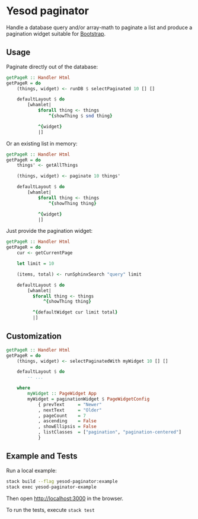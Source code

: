 # Yesod paginator

Handle a database query and/or array-math to paginate a list and produce
a pagination widget suitable for [Bootstrap][].

[bootstrap]: http://getbootstrap.com/components/#pagination

## Usage

Paginate directly out of the database:

```haskell
getPageR :: Handler Html
getPageR = do
    (things, widget) <- runDB $ selectPaginated 10 [] []

    defaultLayout $ do
        [whamlet|
            $forall thing <- things
                ^{showThing $ snd thing}

            ^{widget}
            |]
```

Or an existing list in memory:

```haskell
getPageR :: Handler Html
getPageR = do
    things' <- getAllThings

    (things, widget) <- paginate 10 things'

    defaultLayout $ do
        [whamlet|
            $forall thing <- things
                ^{showThing thing}

            ^{widget}
            |]
```

Just provide the pagination widget:

```haskell
getPageR :: Handler Html
getPageR = do
    cur <- getCurrentPage

    let limit = 10

    (items, total) <- runSphinxSearch "query" limit

    defaultLayout $ do
        [whamlet|
          $forall thing <- things
              ^{showThing thing}

          ^{defaultWidget cur limit total}
          |]
```

## Customization

```haskell
getPageR :: Handler Html
getPageR = do
    (things, widget) <- selectPaginatedWith myWidget 10 [] []

    defaultLayout $ do
        -- ...

    where
        myWidget :: PageWidget App
        myWidget = paginationWidget $ PageWidgetConfig
            { prevText     = "Newer"
            , nextText     = "Older"
            , pageCount    = 7
            , ascending    = False
            , showEllipsis = False
            , listClasses  = ["pagination", "pagination-centered"]
            }
```

## Example and Tests

Run a local example:

```bash
stack build --flag yesod-paginator:example
stack exec yesod-paginator-example
```

Then open [http://localhost:3000](http://localhost:3000/) in the browser.

To run the tests, execute `stack test`
